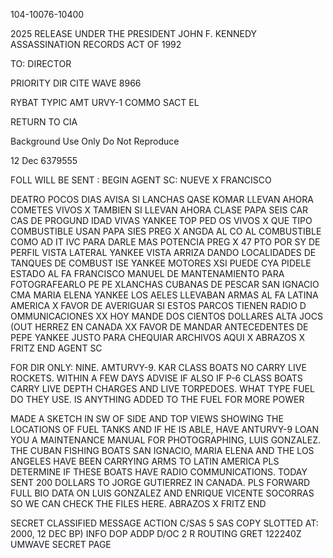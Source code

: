 104-10076-10400

2025 RELEASE UNDER THE PRESIDENT JOHN F. KENNEDY ASSASSINATION RECORDS ACT OF 1992

TO: DIRECTOR

PRIORITY DIR CITE WAVE 8966

RYBAT TYPIC AMT URVY-1 COMMO SACT EL

RETURN TO CIA

Background Use Only
Do Not Reproduce

12 Dec 6379555

FOLL WILL BE SENT : BEGIN AGENT SC: NUEVE X FRANCISCO

DEATRO POCOS DIAS AVISA SI LANCHAS QASE KOMAR LLEVAN AHORA COMETES
VIVOS X TAMBIEN SI LLEVAN AHORA CLASE PAPA SEIS CAR CAS DE PROGUND IDAD
VIVAS YANKEE TOP PED OS VIVOS X QUE TIPO COMBUSTIBLE USAN PAPA SIES PREG X
ANGDA AL CO AL COMBUSTIBLE COMO AD IT IVC PARA DARLE MAS POTENCIA PREG X
47 PTO POR SY DE PERFIL VISTA LATERAL YANKEE VISTA ARRIZA DANDO
LOCALIDADES DE TANQUES DE COMBUST ISE YANKEE MOTORES XSI PUEDE CYA PIDELE
ESTADO AL FA FRANCISCO MANUEL DE MANTENAMIENTO PARA FOTOGRAFEARLO PE PE
XLANCHAS CUBANAS DE PESCAR SAN IGNACIO CMA MARIA ELENA YANKEE LOS
AELES LLEVABAN ARMAS AL FA LATINA AMERICA X FAVOR DE AVERIGUAR SI ESTOS
PARCOS TIENEN RADIO D OMMUNICACIONES XX HOY MANDE DOS CIENTOS DOLLARES
ALTA JOCS (OUT HERREZ EN CANADA XX FAVOR DE MANDAR ANTECEDENTES DE
PEPE YANKEE JUSTO PARA CHEQUIAR ARCHIVOS AQUI X ABRAZOS X FRITZ END AGENT SC

FOR DIR ONLY: NINE.
AMTURVY-9.
KAR CLASS BOATS NO CARRY LIVE ROCKETS.
WITHIN A FEW DAYS ADVISE IF
ALSO IF P-6 CLASS BOATS
CARRY LIVE DEPTH CHARGES AND LIVE TORPEDOES. WHAT TYPE FUEL DO THEY
USE. IS ANYTHING ADDED TO THE FUEL FOR MORE POWER

MADE A SKETCH IN SW OF SIDE
AND TOP VIEWS SHOWING THE LOCATIONS OF FUEL TANKS AND
IF HE IS ABLE, HAVE ANTURVY-9 LOAN YOU A MAINTENANCE MANUAL
FOR PHOTOGRAPHING, LUIS GONZALEZ. THE CUBAN FISHING BOATS SAN IGNACIO,
MARIA ELENA AND THE LOS ANGELES HAVE BEEN CARRYING ARMS TO LATIN
AMERICA PLS DETERMINE IF THESE BOATS HAVE RADIO COMMUNICATIONS.
TODAY SENT 200 DOLLARS TO JORGE GUTIERREZ IN CANADA. PLS FORWARD
FULL BIO DATA ON LUIS GONZALEZ AND ENRIQUE VICENTE SOCORRAS SO WE
CAN CHECK THE FILES HERE. ABRAZOS X FRITZ END

SECRET
CLASSIFIED MESSAGE
ACTION C/SAS 5 SAS COPY SLOTTED AT: 2000, 12 DEC BP)
INFO DOP ADDP D/OC 2 R
ROUTING GRET 122240Z
UMWAVE
SECRET
PAGE
